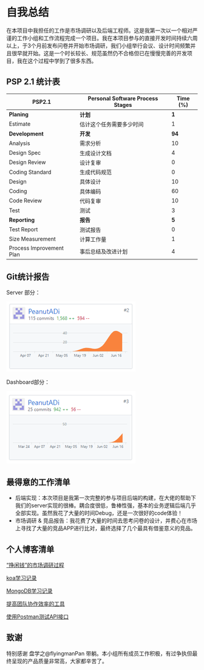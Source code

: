 # 自我总结

在本项目中我担任的工作是市场调研以及后端工程师。这是我第一次以一个相对严谨的工作小组和工作流程完成一个项目。我在本项目参与的直接开发时间持续六周以上，于3个月前发布问卷并开始市场调研，我们小组举行会议、设计时间频繁并且很早就开始。这是一个时长较长、规范虽然仍不合格但已在慢慢完善的开发项目，我在这个过程中学到了很多东西。

## PSP 2.1 统计表

| PSP2.1                   | Personal Software Process Stages | Time (%) |
| ------------------------ | -------------------------------- | -------- |
| __Planing__              | __计划__                         | __1__    |
| Estimate                 | 估计这个任务需要多少时间         | 1        |
| __Development__          | __开发__                         | __94__   |
| Analysis                 | 需求分析                         | 10       |
| Design Spec              | 生成设计文档                     | 4        |
| Design Review            | 设计复审                         | 0        |
| Coding Standard          | 生成代码规范                     | 0        |
| Design                   | 具体设计                         | 10       |
| Coding                   | 具体编码                         | 60       |
| Code Review              | 代码复审                         | 10       |
| Test                     | 测试                             | 3        |
| __Reporting__            | __报告__                         | __5__    |
| Test Report              | 测试报告                         | 0        |
| Size Measurement         | 计算工作量                       | 1        |
| Process Improvement Plan | 事后总结及改进计划               | 4        |

## Git统计报告

Server 部分：

![git报告](assets/zml/commit.png)

Dashboard部分：

![git报告](assets/zml/commit2.png)

## 最得意的工作清单

- 后端实现：本次项目是我第一次完整的参与项目后端的构建，在大佬的帮助下我们的server实现的很棒。耦合度很低，鲁棒性强，基本的业务逻辑后端几乎全部实现。虽然我花了大量的时间Debug，还是一次很好的code体验！
- 市场调研 & 竞品报告：我花费了大量的时间去思考问卷的设计，并费心在市场上寻找了大量的竞品APP进行比对，最终选择了几个最具有借鉴意义的竞品。

## 个人博客清单

[“挣闲钱”的市场调研过程](https://peanutadi.github.io/2019/06/25/swsad-market/)

[koa学习记录](https://peanutadi.github.io/2019/06/26/swsad-nodejs/)

[MongoDB学习记录](https://peanutadi.github.io/2019/06/20/swsad-mongodb/)

[提高团队协作效率的工具](https://peanutadi.github.io/2019/06/27/swsad-promit/)

[使用Postman测试API接口](https://peanutadi.github.io/2019/06/29/swsad-postman/)

## 致谢

特别感谢 盘学之@flyingmanPan 带躺。本小组所有成员工作积极，有过争执但最终呈现的产品质量非常高，大家都辛苦了。
